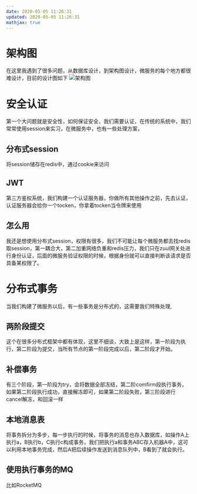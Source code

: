 ```yaml
---
date: 2020-05-05 11:26:31
updated: 2020-05-05 11:26:31
mathjax: true
---
```


# 架构图
在这里我遇到了很多问题，从数据库设计，到架构图设计，微服务的每个地方都很难设计，目前的设计图如下
![架构图](/images/onlineShop/架构图.png)

<!-- more -->

# 安全认证
第一个大问题就是安全性，如何保证安全，我们需要认证，在传统的系统中，我们常常使用session来实习，在微服务中，也有一些处理方案，
## 分布式session
将session储存在redis中，通过cookie来访问
## JWT
第三方鉴权系统，我们构建一个认证服务器，你做所有其他操作之前，先去认证，认证服务器会给你一个tocken，你拿着tocken当令牌来使用
## 怎么用
我还是想使用分布式session，权限有很多，我们不可能让每个微服务都去找redis取session，第一耦合大，第二加重网络负重和redis压力，我们只在zuul网关处进行身份认证，后面的微服务验证权限的时候，根据身份就可以直接判断该请求是否具备某权限了。

# 分布式事务
当我们构建了微服务以后，有一些事务是分布式的，这需要我们特殊处理,
## 两阶段提交
这个在很多分布式框架中都有体现，这里不细谈，大致上是这样，第一阶段为执行，第二阶段为提交，当所有节点的第一阶段完成以后，第二阶段才开始。
## 补偿事务
有三个阶段，第一阶段为try，会将数据全部冻结，第二阶comfirm段执行事务，如果第二阶段执行成功，直接解冻即可，如果第二阶段失败，第三阶段进行cancel解冻，和回滚一样
## 本地消息表
将事务拆分为多步，每一步执行的时候，将事务的消息也存入数据库，如操作A上执行a，B执行b，C执行c构成事务，我们把执行a和事务ABC存入机器A中，这可以利用本地事务完成，然后A把后续操作发送到消息队列中，B看到了就会执行。
## 使用执行事务的MQ
比如RocketMQ